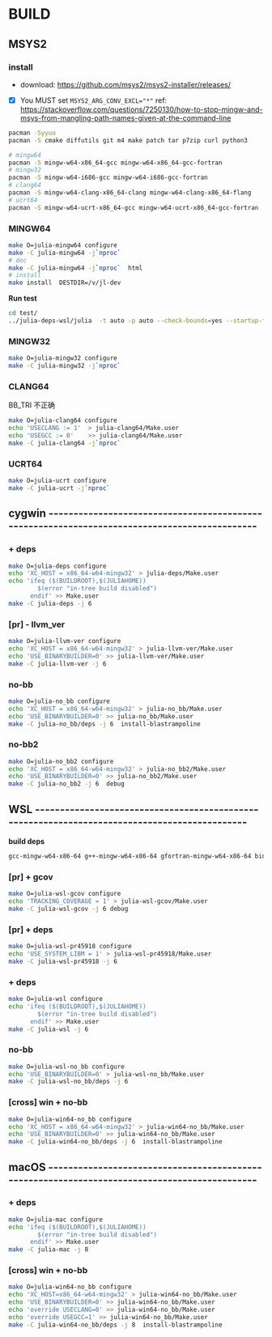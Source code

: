 # BUILD

## MSYS2

### install

- download: https://github.com/msys2/msys2-installer/releases/
- [x] You MUST set `MSYS2_ARG_CONV_EXCL="*"`
ref: https://stackoverflow.com/questions/7250130/how-to-stop-mingw-and-msys-from-mangling-path-names-given-at-the-command-line


```sh
pacman -Syyuu
pacman -S cmake diffutils git m4 make patch tar p7zip curl python3

# mingw64
pacman -S mingw-w64-x86_64-gcc mingw-w64-x86_64-gcc-fortran
# mingw32
pacman -S mingw-w64-i686-gcc mingw-w64-i686-gcc-fortran
# clang64
pacman -S mingw-w64-clang-x86_64-clang mingw-w64-clang-x86_64-flang
# ucrt64
pacman -S mingw-w64-ucrt-x86_64-gcc mingw-w64-ucrt-x86_64-gcc-fortran
```


### MINGW64
```sh
make O=julia-mingw64 configure
make -C julia-mingw64 -j`nproc`
# doc
make -C julia-mingw64 -j`nproc`  html
# install
make install  DESTDIR=/v/jl-dev
```

**Run test**
```sh
cd test/
../julia-deps-wsl/julia  -t auto -p auto --check-bounds=yes --startup-file=no --depwarn=error ./runtests.jl  
```

### MINGW32
```sh
make O=julia-mingw32 configure
make -C julia-mingw32 -j`nproc`
```

### CLANG64
BB_TRI 不正确
```sh
make O=julia-clang64 configure
echo 'USECLANG := 1'  > julia-clang64/Make.user
echo 'USEGCC := 0'    >> julia-clang64/Make.user
make -C julia-clang64 -j`nproc`
```

### UCRT64
```sh
make O=julia-ucrt configure
make -C julia-ucrt -j`nproc`
```




## cygwin ---------------------------------------------------------------------------------------------

### + deps
```sh
make O=julia-deps configure
echo 'XC_HOST = x86_64-w64-mingw32' > julia-deps/Make.user
echo 'ifeq ($(BUILDROOT),$(JULIAHOME))
        $(error "in-tree build disabled")
      endif' >> Make.user
make -C julia-deps -j 6
```


### [pr] - llvm_ver
```sh
make O=julia-llvm-ver configure
echo 'XC_HOST = x86_64-w64-mingw32' > julia-llvm-ver/Make.user
echo 'USE_BINARYBUILDER=0' >> julia-llvm-ver/Make.user
make -C julia-llvm-ver -j 6
```

### no-bb
```sh
make O=julia-no_bb configure
echo 'XC_HOST = x86_64-w64-mingw32' > julia-no_bb/Make.user
echo 'USE_BINARYBUILDER=0' >> julia-no_bb/Make.user
make -C julia-no_bb/deps -j 6  install-blastrampoline
```

### no-bb2
```sh
make O=julia-no_bb2 configure
echo 'XC_HOST = x86_64-w64-mingw32' > julia-no_bb2/Make.user
echo 'USE_BINARYBUILDER=0' >> julia-no_bb2/Make.user
make -C julia-no_bb2 -j 6  debug
```


## WSL ---------------------------------------------------------------------------------------------

**build deps**
```sh
gcc-mingw-w64-x86-64 g++-mingw-w64-x86-64 gfortran-mingw-w64-x86-64 binutils-mingw-w64-x86-64
```

### [pr] + gcov
```sh
make O=julia-wsl-gcov configure
echo 'TRACKING_COVERAGE = 1' > julia-wsl-gcov/Make.user
make -C julia-wsl-gcov -j 6 debug
```



### [pr] + deps
```sh
make O=julia-wsl-pr45918 configure
echo 'USE_SYSTEM_LIBM = 1' > julia-wsl-pr45918/Make.user
make -C julia-wsl-pr45918 -j 6
```

### + deps
```sh
make O=julia-wsl configure
echo 'ifeq ($(BUILDROOT),$(JULIAHOME))
        $(error "in-tree build disabled")
      endif' >> Make.user
make -C julia-wsl -j 6
```

### no-bb
```sh
make O=julia-wsl-no_bb configure
echo 'USE_BINARYBUILDER=0' > julia-wsl-no_bb/Make.user
make -C julia-wsl-no_bb/deps -j 6
```

### [cross] win + no-bb
```sh
make O=julia-win64-no_bb configure
echo 'XC_HOST = x86_64-w64-mingw32' > julia-win64-no_bb/Make.user
echo 'USE_BINARYBUILDER=0' >> julia-win64-no_bb/Make.user
make -C julia-win64-no_bb/deps -j 6  install-blastrampoline 
```


## macOS ---------------------------------------------------------------------------------------------

### + deps
```sh
make O=julia-mac configure
echo 'ifeq ($(BUILDROOT),$(JULIAHOME))
        $(error "in-tree build disabled")
      endif' >> Make.user
make -C julia-mac -j 8
```

### [cross] win + no-bb
```sh
make O=julia-win64-no_bb configure
echo 'XC_HOST=x86_64-w64-mingw32' > julia-win64-no_bb/Make.user
echo 'USE_BINARYBUILDER=0' >> julia-win64-no_bb/Make.user
echo 'override USECLANG=0' >> julia-win64-no_bb/Make.user
echo 'override USEGCC=1' >> julia-win64-no_bb/Make.user
make -C julia-win64-no_bb/deps -j 8  install-blastrampoline 
```
